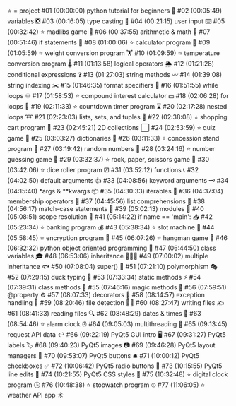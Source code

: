 ⭐ = project
#01 (00:00:00) python tutorial for beginners 🐍
#02 (00:05:49) variables ❎
#03 (00:16:05) type casting 💱
#04 (00:21:15) user input ⌨️
#05 (00:32:42) ⭐ madlibs game 📖
#06 (00:37:55) arithmetic & math 📐
#07 (00:51:46) if statements 🤔
#08 (01:00:06) ⭐ calculator program 🧮
#09 (01:05:59) ⭐ weight conversion program 🏋️
#10 (01:09:59) ⭐ temperature conversion program 🌡️
#11 (01:13:58) logical operators 🌦️
#12 (01:21:28) conditional expressions ❓
#13 (01:27:03) string methods 〰️
#14 (01:39:08) string indexing ✂️
#15 (01:46:35) format specifiers 💬
#16 (01:51:55) while loops ♾️
#17 (01:58:53) ⭐ compound interest calculator 💵
#18 (02:06:28) for loops 🔁
#19 (02:11:33) ⭐ countdown timer program ⌛
#20 (02:17:28) nested loops ➿
#21 (02:23:03) lists, sets, and tuples 🍎
#22 (02:38:08) ⭐ shopping cart program 🛒
#23 (02:45:21) 2D collections ⬜
#24 (02:53:59) ⭐ quiz game 💯
#25 (03:03:27) dictionaries 📙
#26 (03:11:33) ⭐ concession stand program 🍿
#27 (03:19:42) random numbers 🎲
#28 (03:24:16) ⭐ number guessing game 🔢
#29 (03:32:37) ⭐ rock, paper, scissors game 🗿
#30 (03:42:06) ⭐ dice roller program ⚂
#31 (03:52:12) functions 📞
#32 (04:02:50) default arguments 👍
#33 (04:08:56) keyword arguments 🗝️
#34 (04:15:40) *args & **kwargs 📦
#35 (04:30:33) iterables 🔂
#36 (04:37:04) membership operators 🔎
#37 (04:45:56) list comprehensions 📃
#38 (04:56:17) match-case statements 📆
#39 (05:02:13) modules 📨
#40 (05:08:51) scope resolution 🔬
#41 (05:14:22) if name == 'main': 📥
#42 (05:23:34) ⭐ banking program 💰
#43 (05:38:34) ⭐ slot machine 🎰
#44 (05:58:45) ⭐ encryption program 🔐
#45 (06:07:26) ⭐ hangman game 🕺
#46 (06:32:32) python object oriented programming 🚗
#47 (06:44:50) class variables 🎓
#48 (06:53:06) inheritance 👨‍👦‍👦
#49 (07:00:02) multiple inheritance 🐟
#50 (07:08:04) super() 🔴
#51 (07:21:10) polymorphism 🎭
#52 (07:29:15) duck typing 🦆
#53 (07:33:34) static methods ⚡
#54 (07:39:31) class methods 🏫
#55 (07:46:16) magic methods 🌟
#56 (07:59:51) @property ⚙️
#57 (08:07:33) decorators 🎊
#58 (08:14:57) exception handling 🚦
#59 (08:20:46) file detection 🕵️‍♂️
#60 (08:27:47) writing files ✍
#61 (08:41:33) reading files 🔍
#62 (08:48:29) dates & times 📅
#63 (08:54:46) ⭐ alarm clock ⏰
#64 (09:05:03) multithreading 🧵
#65 (09:13:45) request API data ↩️
#66 (09:22:19) PyQt5 GUI intro 🖥️
#67 (09:31:27) PyQt5 labels 🏷️
#68 (09:40:23) PyQt5 images 📷
#69 (09:46:28) PyQt5 layout managers 🧲
#70 (09:53:07) PyQt5 buttons 🛎️
#71 (10:00:12) PyQt5 checkboxes ✅
#72 (10:06:42) PyQt5 radio buttons 🔘
#73 (10:15:55) PyQt5 line edits 💬
#74 (10:21:55) PyQt5 CSS styles 🎨
#75 (10:32:48) ⭐ digital clock program 🕒
#76 (10:48:38) ⭐ stopwatch program ⏱
#77 (11:06:05) ⭐ weather API app ☀️
